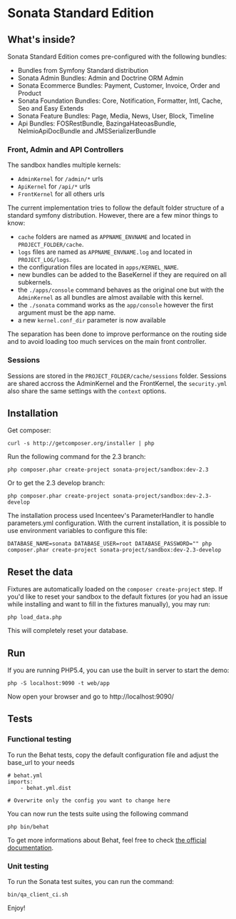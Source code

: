 Sonata Standard Edition
=======================

What's inside?
--------------

Sonata Standard Edition comes pre-configured with the following bundles:

* Bundles from Symfony Standard distribution
* Sonata Admin Bundles: Admin and Doctrine ORM Admin
* Sonata Ecommerce Bundles: Payment, Customer, Invoice, Order and Product
* Sonata Foundation Bundles: Core, Notification, Formatter, Intl, Cache, Seo and Easy Extends
* Sonata Feature Bundles: Page, Media, News, User, Block, Timeline
* Api Bundles: FOSRestBundle, BazingaHateoasBundle, NelmioApiDocBundle and JMSSerializerBundle

### Front, Admin and API Controllers

The sandbox handles multiple kernels:

* ``AdminKernel`` for ``/admin/*`` urls
* ``ApiKernel`` for ``/api/*`` urls
* ``FrontKernel`` for all others urls

The current implementation tries to follow the default folder structure of a standard symfony distribution. However, there are a few minor things to know:

* ``cache`` folders are named as ``APPNAME_ENVNAME`` and located in ``PROJECT_FOLDER/cache``.
* ``logs`` files are named as ``APPNAME_ENVNAME.log`` and located in ``PROJECT_LOG/logs``.
* the configuration files are located in ``apps/KERNEL_NAME``.
* new bundles can be added to the BaseKernel if they are required on all subkernels.
* the ``./apps/console`` command behaves as the original one but with the ``AdminKernel`` as all bundles are almost available with this kernel.
* the ``./sonata`` command works as the ``app/console`` however the first argument must be the app name.
* a new ``kernel.conf_dir`` parameter is now available

The separation has been done to improve performance on the routing side and to avoid loading too much services on the main front controller.

### Sessions

Sessions are stored in the ``PROJECT_FOLDER/cache/sessions`` folder. Sessions are shared accross the AdminKernel and the FrontKernel, the ``security.yml`` also share the same settings with the ``context`` options.


Installation
------------

Get composer:

    curl -s http://getcomposer.org/installer | php

Run the following command for the 2.3 branch:

    php composer.phar create-project sonata-project/sandbox:dev-2.3

Or to get the 2.3 develop branch:

    php composer.phar create-project sonata-project/sandbox:dev-2.3-develop

The installation process used Incenteev's ParameterHandler to handle parameters.yml configuration. With the current
installation, it is possible to use environment variables to configure this file:

    DATABASE_NAME=sonata DATABASE_USER=root DATABASE_PASSWORD="" php composer.phar create-project sonata-project/sandbox:dev-2.3-develop

Reset the data
--------------

Fixtures are automatically loaded on the ``composer create-project`` step. If you'd like to reset your sandbox to the default fixtures (or you had an issue while installing and want to fill in the fixtures manually), you may run:

    php load_data.php

This will completely reset your database.

Run
---

If you are running PHP5.4, you can use the built in server to start the demo:

    php -S localhost:9090 -t web/app

Now open your browser and go to http://localhost:9090/

Tests
-----

### Functional testing

To run the Behat tests, copy the default configuration file and adjust the base_url to your needs

    # behat.yml
    imports:
        - behat.yml.dist

    # Overwrite only the config you want to change here

You can now run the tests suite using the following command

    php bin/behat

To get more informations about Behat, feel free to check [the official documentation][link_behat].


### Unit testing

To run the Sonata test suites, you can run the command:

    bin/qa_client_ci.sh

Enjoy!

[link_behat]: http://docs.behat.org "the official Behat documentation"